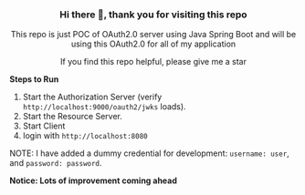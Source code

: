 <h3 align="center"> Hi there 👋, thank you for visiting this repo</h3>

<p align="center"> This repo is just POC of OAuth2.0 server using Java Spring Boot and will be using this OAuth2.0 for all of my application</p>

<p align="center"> If you find this repo helpful, please give me a star </p>



**Steps to Run**

1. Start the Authorization Server (verify `http://localhost:9000/oauth2/jwks` loads).
2. Start the Resource Server.
3. Start Client
4. login with `http://localhost:8080`


NOTE: I have added a dummy credential for development: `username: user`, and `password: password`.


**Notice: Lots of improvement coming ahead**
